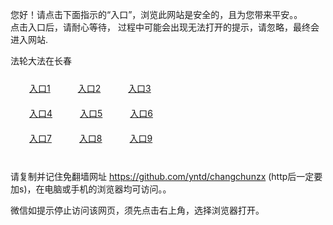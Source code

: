 您好！请点击下面指示的“入口”，浏览此网站是安全的，且为您带来平安。。 <br/>
点击入口后，请耐心等待， 过程中可能会出现无法打开的提示，请忽略，最终会进入网站. </br>

法轮大法在长春<br/>
<div style="padding:10px"><a style="margin:20px" target="_blank" href="https://d255e7fib76jf6.cloudfront.net/2Qpsp?nhlkyt" id="ccLink1" rel="nofollow">入口1</a> <a target="_blank" style="margin:20px" href="https://dkgzyt8268rw2.cloudfront.net/2Qpsp?tqbpvxcl" id="ccLink2" rel="nofollow">入口2</a> <a style="margin:20px" target="_blank" href="https://drrmqc2ywvk8.cloudfront.net/2Qpsp?wocydc" id="ccLink3" rel="nofollow">入口3</a></div>

<div style="padding:10px" ><a style="margin:20px" target="_blank" href="https://d255e7fib76jf6.cloudfront.net/2Qpsp?nhlkyt" id="ccLink4" rel="nofollow">入口4</a> <a style="margin:20px" href="https://dkgzyt8268rw2.cloudfront.net/2Qpsp?tqbpvxcl" target="_blank" id="ccLink5" rel="nofollow">入口5</a> <a style="margin:20px" href="https://drrmqc2ywvk8.cloudfront.net/2Qpsp?wocydc" target="_blank" id="ccLink6" rel="nofollow">入口6</a></div>

<div style="padding:10px"><a style="margin:20px" target="_blank" href="https://d255e7fib76jf6.cloudfront.net/2Qpsp?nhlkyt" id="ccLink7" rel="nofollow">入口7</a> <a style="margin:20px" href="https://dkgzyt8268rw2.cloudfront.net/2Qpsp?tqbpvxcl" target="_blank" id="ccLink8" rel="nofollow">入口8</a> <a style="margin:20px" target="_blank" href="https://drrmqc2ywvk8.cloudfront.net/2Qpsp?wocydc" id="ccLink9" rel="nofollow">入口9</a></div>

<br/>



请复制并记住免翻墙网址 https://github.com/yntd/changchunzx (http后一定要加s)，在电脑或手机的浏览器均可访问。。<br/>

微信如提示停止访问该网页，须先点击右上角，选择浏览器打开。
